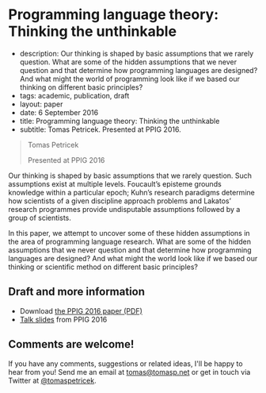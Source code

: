 # Programming language theory: Thinking the unthinkable

 - description: Our thinking is shaped by basic assumptions that we rarely question. 
     What are some of the hidden assumptions that we never question and that 
     determine how programming languages are designed? And what might the world of programming 
     look like if we based our thinking on different basic principles? 
 - tags: academic, publication, draft
 - layout: paper
 - date: 6 September 2016
 - title: Programming language theory: Thinking the unthinkable
 - subtitle: Tomas Petricek. Presented at PPIG 2016.
 

> Tomas Petricek
>
> Presented at PPIG 2016

Our thinking is shaped by basic assumptions that we rarely question. Such assumptions exist at 
multiple levels. Foucault’s episteme grounds knowledge within a particular epoch; Kuhn’s 
research paradigms determine how scientists of a given discipline approach problems and Lakatos’ 
research programmes provide undisputable assumptions followed by a group of scientists.

In this paper, we attempt to uncover some of these hidden assumptions in the area of programming 
language research. What are some of the hidden assumptions that we never question and that 
determine how programming languages are designed? And what might the world look like if we based 
our thinking or scientific method on different basic principles?

## Draft and more information

 - Download [the PPIG 2016 paper (PDF)](unthinkable-ppig.pdf)
 - [Talk slides](http://tpetricek.github.io/Talks/2016/unthinkable/ppig/) from PPIG 2016

## Comments are welcome!

If you have any comments, suggestions or related ideas, I'll be happy to
hear from you! Send me an email at [tomas@tomasp.net](mailto:tomas@tomasp.net)
or get in touch via Twitter at [@tomaspetricek](http://twitter.com/tomaspetricek).
